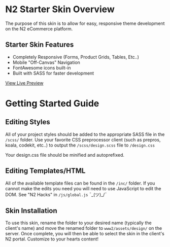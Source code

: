 # N2 Starter Skin Overview
The purpose of this skin is to allow for easy, responsive theme development on the N2 eCommerce platform.

## Starter Skin Features
+ Completely Responsive (Forms, Product Grids, Tables, Etc..)
+ Mobile "Off-Canvas" Navigation
+ FontAwesome icons built-in
+ Built with SASS for faster development

[View Live Preview](http://realizen2.mycartssl.com/store/index.cfm)

# Getting Started Guide

## Editing Styles
All of your project styles should be added to the appropriate SASS file in the `/scss/` folder. Use your favorite CSS preprocessor client (such as prepros, koala, codekit, etc..) to output the `/scss/design.scss` file to `/design.css`

Your design.css file should be minified and autoprefixed.

## Editing Templates/HTML
All of the available template files can be found in the `/inc/` folder. If you cannot make the edits you need you will need to use JavaScript to edit the DOM. See "N2 Hacks" in `/js/global.js` ¯\_(ツ)_/¯

## Skin Installation
To use this skin, rename the folder to your desired name (typically the client's name) and move the renamed folder to `www2/assets/design/` on the server. Once complete, you will then be able to select the skin in the client's N2 portal. Customize to your hearts content!
